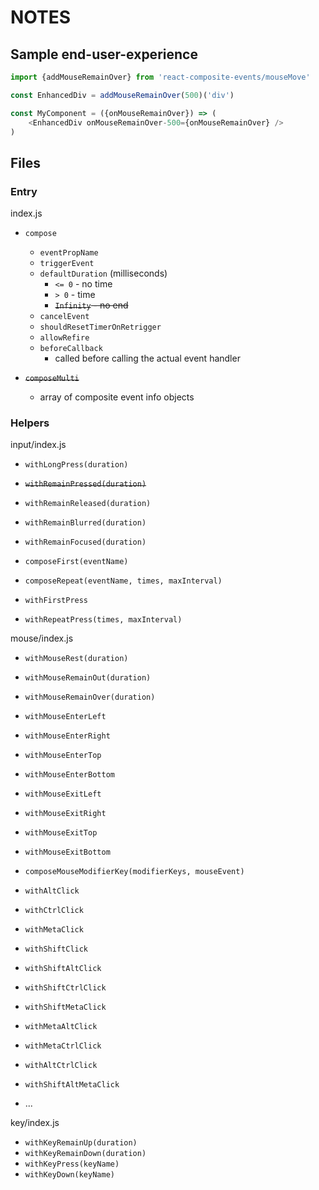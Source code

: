 # NOTES

## Sample end-user-experience

```js
import {addMouseRemainOver} from 'react-composite-events/mouseMove'

const EnhancedDiv = addMouseRemainOver(500)('div')

const MyComponent = ({onMouseRemainOver}) => (
    <EnhancedDiv onMouseRemainOver-500={onMouseRemainOver} />
)
```

## Files

### Entry

index.js

- `compose`
  - `eventPropName`
  - `triggerEvent`
  - `defaultDuration` (milliseconds)
    - `<= 0` - no time
    - `> 0` - time
    - ~~`Infinity` - no end~~
  - `cancelEvent`
  - `shouldResetTimerOnRetrigger`
  - `allowRefire`
  - `beforeCallback`
    - called before calling the actual event handler

- ~~`composeMulti`~~
  - array of composite event info objects

### Helpers

input/index.js

- `withLongPress(duration)`
- ~~`withRemainPressed(duration)`~~
- `withRemainReleased(duration)`
- `withRemainBlurred(duration)`
- `withRemainFocused(duration)`

- `composeFirst(eventName)`
- `composeRepeat(eventName, times, maxInterval)`
- `withFirstPress`
- `withRepeatPress(times, maxInterval)`

mouse/index.js

- `withMouseRest(duration)`
- `withMouseRemainOut(duration)`
- `withMouseRemainOver(duration)`

- `withMouseEnterLeft`
- `withMouseEnterRight`
- `withMouseEnterTop`
- `withMouseEnterBottom`
- `withMouseExitLeft`
- `withMouseExitRight`
- `withMouseExitTop`
- `withMouseExitBottom`

- `composeMouseModifierKey(modifierKeys, mouseEvent)`
- `withAltClick`
- `withCtrlClick`
- `withMetaClick`
- `withShiftClick`
- `withShiftAltClick`
- `withShiftCtrlClick`
- `withShiftMetaClick`
- `withMetaAltClick`
- `withMetaCtrlClick`
- `withAltCtrlClick`
- `withShiftAltMetaClick`
- ...

key/index.js

- `withKeyRemainUp(duration)`
- `withKeyRemainDown(duration)`
- `withKeyPress(keyName)`
- `withKeyDown(keyName)`
